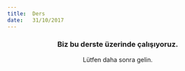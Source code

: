 ```yaml
---
title:  Ders
date:   31/10/2017
---
```


### <center>Biz bu derste üzerinde çalışıyoruz.</center>
<center>Lütfen daha sonra gelin.</center>